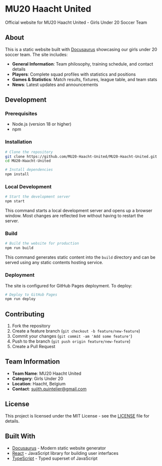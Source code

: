# MU20 Haacht United

Official website for MU20 Haacht United - Girls Under 20 Soccer Team

## About

This is a static website built with [Docusaurus](https://docusaurus.io/) showcasing our girls under 20 soccer team. The site includes:

- **General Information**: Team philosophy, training schedule, and contact details
- **Players**: Complete squad profiles with statistics and positions
- **Games & Statistics**: Match results, fixtures, league table, and team stats
- **News**: Latest updates and announcements

## Development

### Prerequisites

- Node.js (version 18 or higher)
- npm

### Installation

```bash
# Clone the repository
git clone https://github.com/MU20-Haacht-United/MU20-Haacht-United.git
cd MU20-Haacht-United

# Install dependencies
npm install
```

### Local Development

```bash
# Start the development server
npm start
```

This command starts a local development server and opens up a browser window. Most changes are reflected live without having to restart the server.

### Build

```bash
# Build the website for production
npm run build
```

This command generates static content into the `build` directory and can be served using any static contents hosting service.

### Deployment

The site is configured for GitHub Pages deployment. To deploy:

```bash
# Deploy to GitHub Pages
npm run deploy
```

## Contributing

1. Fork the repository
2. Create a feature branch (`git checkout -b feature/new-feature`)
3. Commit your changes (`git commit -am 'Add some feature'`)
4. Push to the branch (`git push origin feature/new-feature`)
5. Create a Pull Request

## Team Information

- **Team Name**: MU20 Haacht United
- **Category**: Girls Under 20
- **Location**: Haacht, Belgium
- **Contact**: sujith.quintelier@gmail.com

## License

This project is licensed under the MIT License - see the [LICENSE](LICENSE) file for details.

## Built With

- [Docusaurus](https://docusaurus.io/) - Modern static website generator
- [React](https://reactjs.org/) - JavaScript library for building user interfaces
- [TypeScript](https://www.typescriptlang.org/) - Typed superset of JavaScript
